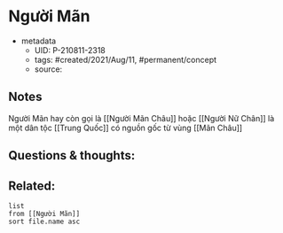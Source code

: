 # Người Mãn

- metadata
	- UID: P-210811-2318
	- tags: #created/2021/Aug/11, #permanent/concept 
	- source: 

## Notes
Người Mãn hay còn gọi là [[Người Mãn Châu]] hoặc [[Người Nữ Chân]] là một dân tộc [[Trung Quốc]] có nguồn gốc từ vùng [[Mãn Châu]]

## Questions & thoughts:


## Related:
```dataview
list
from [[Người Mãn]]
sort file.name asc
```